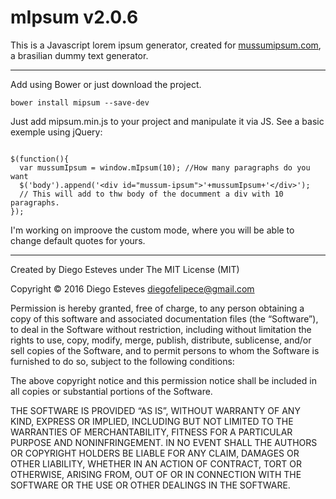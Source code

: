 # mIpsum v2.0.6

This is a Javascript lorem ipsum generator, created for [mussumipsum.com](http://mussumipsum.com), a brasilian dummy text generator.

____

Add using Bower or just download the project.

```
bower install mipsum --save-dev
```

Just add mipsum.min.js to your project and manipulate it via JS. See a basic exemple using jQuery:

```

$(function(){
  var mussumIpsum = window.mIpsum(10); //How many paragraphs do you want
  $('body').append('<div id="mussum-ipsum">'+mussumIpsum+'</div>');
  // This will add to thw body of the documment a div with 10 paragraphs. 
});

```

I'm working on improove the custom mode, where you will be able to change default quotes for yours.

____

Created by Diego Esteves under The MIT License (MIT)

Copyright © 2016 Diego Esteves <diegofelipece@gmail.com>

Permission is hereby granted, free of charge, to any person obtaining a copy of this software and associated documentation files (the “Software”), to deal in the Software without restriction, including without limitation the rights to use, copy, modify, merge, publish, distribute, sublicense, and/or sell copies of the Software, and to permit persons to whom the Software is furnished to do so, subject to the following conditions:

The above copyright notice and this permission notice shall be included in all copies or substantial portions of the Software.

THE SOFTWARE IS PROVIDED “AS IS”, WITHOUT WARRANTY OF ANY KIND, EXPRESS OR IMPLIED, INCLUDING BUT NOT LIMITED TO THE WARRANTIES OF MERCHANTABILITY, FITNESS FOR A PARTICULAR PURPOSE AND NONINFRINGEMENT. IN NO EVENT SHALL THE AUTHORS OR COPYRIGHT HOLDERS BE LIABLE FOR ANY CLAIM, DAMAGES OR OTHER LIABILITY, WHETHER IN AN ACTION OF CONTRACT, TORT OR OTHERWISE, ARISING FROM, OUT OF OR IN CONNECTION WITH THE SOFTWARE OR THE USE OR OTHER DEALINGS IN THE SOFTWARE.
